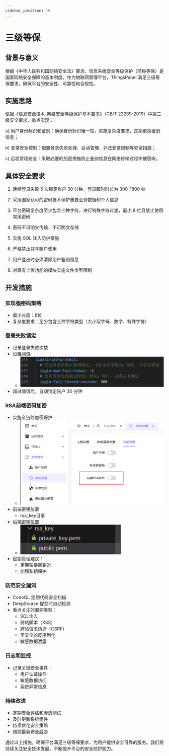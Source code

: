 ```yaml
---
sidebar_position: 10
---
```


# 三级等保

## 背景与意义

根据《中华人民共和国网络安全法》要求，信息系统安全等级保护（简称等保）是国家网络安全保障的基本制度。作为物联网管理平台，ThingsPanel 满足三级等保要求，确保平台的安全性、可靠性和合规性。

## 实施思路

依据《信息安全技术-网络安全等级保护基本要求》（GB/T 22239-2019）中第三级安全要求，重点实现：

a) 用户身份标识和鉴别：确保身份标识唯一性，实施复杂度要求，定期更换鉴别信息；

b) 登录安全控制：配置登录失败处理、会话管理、非法登录限制等安全措施；

c) 远程管理安全：采取必要的加密措施防止鉴别信息在网络传输过程中被窃听。

## 具体安全要求

1. 连续登录失败 5 次锁定账户 30 分钟，登录超时时长为 300-1800 秒

2. 采用国家认可的密码技术保护重要业务数据和个人信息

3. 平台密码复杂度至少包含三种字符，进行特殊字符过滤，最小 8 位且禁止使用常用密码

4. 密码不可明文传输，不可明文存储

5. 实施 SQL 注入防护措施

6. 严格禁止共享账户使用

7. 用户登出时必须清除用户鉴别信息

8. 对具有上传功能的模块实施文件类型限制

## 开发措施

### 实现强密码策略

- 最小长度：8位
- 复杂度要求：至少包含三种字符类型（大小写字母、数字、特殊字符）

### 登录失败锁定

- 记录登录失败次数
- 设置阈值
  - ![登录锁定配置](./img/1.png)
- 超过阈值后，自动锁定账户 30 分钟

### RSA前端密码加密

- 实施全链路加密保护
  - ![RSA加密开关](./img/2.png)
- 前端密钥位置
  - rsa_key目录
- 后端密钥位置
  - ![私钥](./img/3.png)
- 密钥管理建议：
  - 定期轮换密钥对
  - 加强私钥保护

### 防范安全漏洞

- CodeQL 定期代码安全扫描
- DeepSource 提交时自动检测
- 重点关注的漏洞类型：
  - SQL注入
  - 跨站脚本（XSS）
  - 跨站请求伪造（CSRF）
  - 不安全的反序列化
  - 敏感数据泄露

### 日志和监控

- 记录关键安全事件：
  - 用户认证操作
  - 敏感数据访问
  - 系统异常信息

### 持续改进

- 定期安全评估和渗透测试
- 及时更新系统组件
- 持续优化安全策略
- 跟踪最新安全威胁

通过以上措施，确保平台满足三级等保要求，为用户提供安全可靠的服务。我们将持续关注安全技术发展，不断提升平台的安全防护能力。
